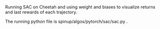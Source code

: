 Running SAC on Cheetah and using weight and biases to visualize returns and last rewards of each trajectory.

The running python file is spinup/algos/pytorch/sac/sac.py .
